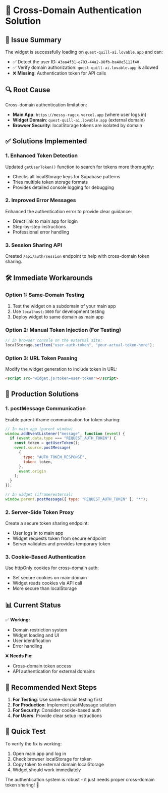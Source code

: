 # 🔐 Cross-Domain Authentication Solution

## 🚨 **Issue Summary**

The widget is successfully loading on `quest-quill-ai.lovable.app` and can:

- ✅ Detect the user ID: `43aa4f31-e783-44a2-88fb-ba40e5112f40`
- ✅ Verify domain authorization: `quest-quill-ai.lovable.app` is allowed
- ❌ **Missing**: Authentication token for API calls

## 🔍 **Root Cause**

Cross-domain authentication limitation:

- **Main App**: `https://messy-ragcx.vercel.app` (where user logs in)
- **Widget Domain**: `quest-quill-ai.lovable.app` (external domain)
- **Browser Security**: localStorage tokens are isolated by domain

## ✅ **Solutions Implemented**

### 1. **Enhanced Token Detection**

Updated `getUserToken()` function to search for tokens more thoroughly:

- Checks all localStorage keys for Supabase patterns
- Tries multiple token storage formats
- Provides detailed console logging for debugging

### 2. **Improved Error Messages**

Enhanced the authentication error to provide clear guidance:

- Direct link to main app for login
- Step-by-step instructions
- Professional error handling

### 3. **Session Sharing API**

Created `/api/auth/session` endpoint to help with cross-domain token sharing.

## 🛠️ **Immediate Workarounds**

### Option 1: Same-Domain Testing

1. Test the widget on a subdomain of your main app
2. Use `localhost:3000` for development testing
3. Deploy widget to same domain as main app

### Option 2: Manual Token Injection (For Testing)

```javascript
// In browser console on the external site:
localStorage.setItem("user-auth-token", "your-actual-token-here");
```

### Option 3: URL Token Passing

Modify the widget generation to include token in URL:

```html
<script src="widget.js?token=user-token"></script>
```

## 🚀 **Production Solutions**

### 1. **postMessage Communication**

Enable parent-iframe communication for token sharing:

```javascript
// In main app (parent window)
window.addEventListener("message", function (event) {
  if (event.data.type === "REQUEST_AUTH_TOKEN") {
    const token = getUserToken();
    event.source.postMessage(
      {
        type: "AUTH_TOKEN_RESPONSE",
        token: token,
      },
      event.origin
    );
  }
});

// In widget (iframe/external)
window.parent.postMessage({ type: "REQUEST_AUTH_TOKEN" }, "*");
```

### 2. **Server-Side Token Proxy**

Create a secure token sharing endpoint:

- User logs in to main app
- Widget requests token from secure endpoint
- Server validates and provides temporary token

### 3. **Cookie-Based Authentication**

Use httpOnly cookies for cross-domain auth:

- Set secure cookies on main domain
- Widget reads cookies via API call
- More secure than localStorage

## 📊 **Current Status**

✅ **Working:**

- Domain restriction system
- Widget loading and UI
- User identification
- Error handling

❌ **Needs Fix:**

- Cross-domain token access
- API authentication for external domains

## 🎯 **Recommended Next Steps**

1. **For Testing**: Use same-domain testing first
2. **For Production**: Implement postMessage solution
3. **For Security**: Consider cookie-based auth
4. **For Users**: Provide clear setup instructions

## 🔧 **Quick Test**

To verify the fix is working:

1. Open main app and log in
2. Check browser localStorage for token
3. Copy token to external domain localStorage
4. Widget should work immediately

The authentication system is robust - it just needs proper cross-domain token sharing! 🎉
